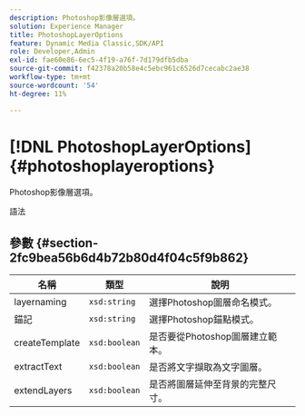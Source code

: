 ```yaml
---
description: Photoshop影像層選項。
solution: Experience Manager
title: PhotoshopLayerOptions
feature: Dynamic Media Classic,SDK/API
role: Developer,Admin
exl-id: fae60e86-6ec5-4f19-a76f-7d179dfb5dba
source-git-commit: f42378a20b58e4c5ebc961c6526d7cecabc2ae38
workflow-type: tm+mt
source-wordcount: '54'
ht-degree: 11%

---
```


# [!DNL PhotoshopLayerOptions]{#photoshoplayeroptions}

Photoshop影像層選項。

語法

## 參數 {#section-2fc9bea56b6d4b72b80d4f04c5f9b862}

| 名稱 | 類型 | 說明 |
|---|---|---|
| layernaming | `xsd:string` | 選擇Photoshop圖層命名模式。 |
| 錨記 | `xsd:string` | 選擇Photoshop錨點模式。 |
| createTemplate | `xsd:boolean` | 是否要從Photoshop圖層建立範本。 |
| extractText | `xsd:boolean` | 是否將文字擷取為文字圖層。 |
| extendLayers | `xsd:boolean` | 是否將圖層延伸至背景的完整尺寸。 |
